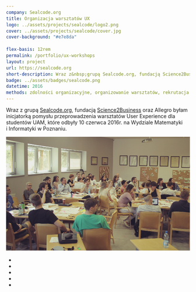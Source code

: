 ```yaml
---
company: Sealcode.org
title: Organizacja warsztatów UX
logo: ../assets/projects/sealcode/logo2.png
cover: ../assets/projects/sealcode/cover.jpg
cover-background: "#e7e8da"

flex-basis: 12rem
permalink: /portfolio/ux-workshops
layout: project
url: https://sealcode.org
short-description: Wraz z&nbsp;grupą Sealcode.org, fundacją Science2Business oraz Allegro byłam inicjatorką pomysłu przeprowadzenia warsztatów User Experience dla studentów UAM
badge: ../assets/badges/sealcode.png
datetime: 2016
methods: zdolności organizacyjne, organizowanie warsztatów, rekrutacja uczestników, badania kwestionariuszowe
---
```


Wraz z&nbsp;grupą <a href="https://sealcode.org">Sealcode.org</a>, fundacją <a href="http://s2b.edu.pl/">Science2Business</a> oraz Allegro byłam inicjatorką pomysłu przeprowadzenia warsztatów User Experience dla studentów UAM, które odbyły 10 czerwca 2016r. na Wydziale Matematyki i&nbsp;Informatyki w&nbsp;Poznaniu.

<div class="project-image">
	<img class="item" src="../assets/projects/sealcode/0.jpg" href="../assets/projects/sealcode/0.jpg" />
</div>
<ul class="gallery">
	<li class="item" href="../assets/projects/sealcode/1.jpg" style="background-image: url(../assets/projects/sealcode/1.jpg);"></li>
	<li class="item" href="../assets/projects/sealcode/2.jpg" style="background-image: url(../assets/projects/sealcode/2.jpg);"></li>
	<li class="item" href="../assets/projects/sealcode/3.jpg" style="background-image: url(../assets/projects/sealcode/3.jpg);"></li>
	<li class="item" href="../assets/projects/sealcode/4.jpg" style="background-image: url(../assets/projects/sealcode/4.jpg);"></li>
	<li class="item" href="../assets/projects/sealcode/5.jpg" style="background-image: url(../assets/projects/sealcode/5.jpg);"></li>
</ul>
